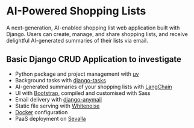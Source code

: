 # AI-Powered Shopping Lists

A next-generation, AI-enabled shopping list web application built with Django. Users can create, manage, and share shopping lists, and receive delightful AI-generated summaries of their lists via email.

## Basic Django CRUD Application to investigate

- Python package and project management with [uv](https://docs.astral.sh/uv/)
- Background tasks with [django-tasks](https://github.com/RealOrangeOne/django-tasks)
- AI-generated summaries of your shopping lists with [LangChain](https://www.langchain.com/)
- UI with [Bootstrap](getbootstrap.com), compiled and customised with Sass
- Email delivery with [django-anymail](https://github.com/anymail/django-anymail)
- Static file serving with [Whitenoise](https://whitenoise.readthedocs.io/en/latest/index.html)
- [Docker](https://www.docker.com/) configuration
- PaaS deployment on [Sevalla](https://sevalla.com/)